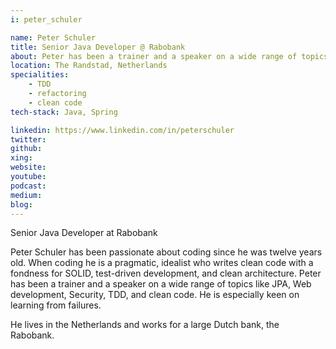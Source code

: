 ```yaml
---
i: peter_schuler

name: Peter Schuler
title: Senior Java Developer @ Rabobank
about: Peter has been a trainer and a speaker on a wide range of topics like JPA, Web development, Security, TDD, and clean code.
location: The Randstad, Netherlands
specialities:
    - TDD
    - refactoring
    - clean code
tech-stack: Java, Spring

linkedin: https://www.linkedin.com/in/peterschuler
twitter: 
github: 
xing: 
website: 
youtube: 
podcast: 
medium: 
blog: 
---
```


Senior Java Developer at Rabobank



Peter Schuler has been passionate about coding since he was twelve years old. When coding he is a pragmatic, idealist who writes clean code with a fondness for SOLID, test-driven development, and clean architecture. Peter has been a trainer and a speaker on a wide range of topics like JPA, Web development, Security, TDD, and clean code. He is especially keen on learning from failures.

He lives in the Netherlands and works for a large Dutch bank, the Rabobank.
